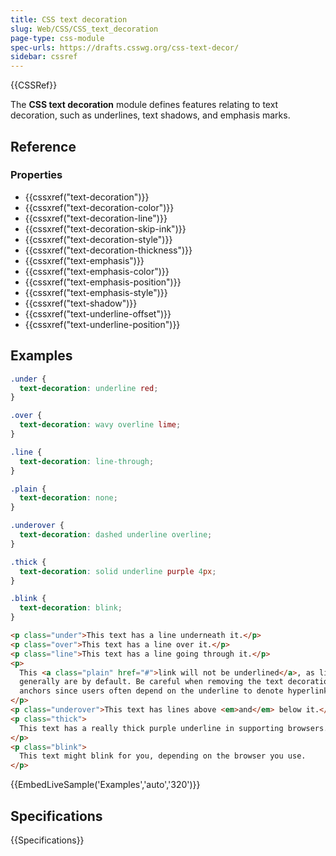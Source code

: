 ```yaml
---
title: CSS text decoration
slug: Web/CSS/CSS_text_decoration
page-type: css-module
spec-urls: https://drafts.csswg.org/css-text-decor/
sidebar: cssref
---
```


{{CSSRef}}

The **CSS text decoration** module defines features relating to text decoration, such as underlines, text shadows, and emphasis marks.

## Reference

### Properties

- {{cssxref("text-decoration")}}
- {{cssxref("text-decoration-color")}}
- {{cssxref("text-decoration-line")}}
- {{cssxref("text-decoration-skip-ink")}}
- {{cssxref("text-decoration-style")}}
- {{cssxref("text-decoration-thickness")}}
- {{cssxref("text-emphasis")}}
- {{cssxref("text-emphasis-color")}}
- {{cssxref("text-emphasis-position")}}
- {{cssxref("text-emphasis-style")}}
- {{cssxref("text-shadow")}}
- {{cssxref("text-underline-offset")}}
- {{cssxref("text-underline-position")}}

## Examples

```css
.under {
  text-decoration: underline red;
}

.over {
  text-decoration: wavy overline lime;
}

.line {
  text-decoration: line-through;
}

.plain {
  text-decoration: none;
}

.underover {
  text-decoration: dashed underline overline;
}

.thick {
  text-decoration: solid underline purple 4px;
}

.blink {
  text-decoration: blink;
}
```

```html
<p class="under">This text has a line underneath it.</p>
<p class="over">This text has a line over it.</p>
<p class="line">This text has a line going through it.</p>
<p>
  This <a class="plain" href="#">link will not be underlined</a>, as links
  generally are by default. Be careful when removing the text decoration on
  anchors since users often depend on the underline to denote hyperlinks.
</p>
<p class="underover">This text has lines above <em>and</em> below it.</p>
<p class="thick">
  This text has a really thick purple underline in supporting browsers.
</p>
<p class="blink">
  This text might blink for you, depending on the browser you use.
</p>
```

{{EmbedLiveSample('Examples','auto','320')}}

## Specifications

{{Specifications}}
